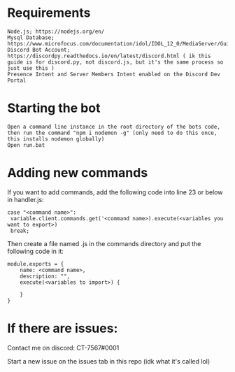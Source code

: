 # Requirements

    Node.js; https://nodejs.org/en/
    Mysql Database; https://www.microfocus.com/documentation/idol/IDOL_12_0/MediaServer/Guides/html/English/Content/Getting_Started/Configure/_TRN_Set_up_MySQL.htm
    Discord Bot Account; https://discordpy.readthedocs.io/en/latest/discord.html ( ik this guide is for discord.py, not discord.js, but it's the same process so just use this )
    Presence Intent and Server Members Intent enabled on the Discord Dev Portal  

# Starting the bot

    Open a command line instance in the root directory of the bots code, then run the command "npm i nodemon -g" (only need to do this once, this installs nodemon globally)
    Open run.bat

# Adding new commands

If you want to add commands, add the following code into line 23 or below in handler.js:
    
    case "<command name>":
     variable.client.commands.get('<command name>).execute(<variables you want to export>)
     break;

Then create a file named <command name>.js in the commands directory and put the following code in it:

    module.exports = {
        name: <command name>,
        description: "",
        execute(<variables to import>) {

        }
    }
    
# If there are issues:

Contact me on discord: CT-7567#0001

Start a new issue on the issues tab in this repo (idk what it's called lol)

